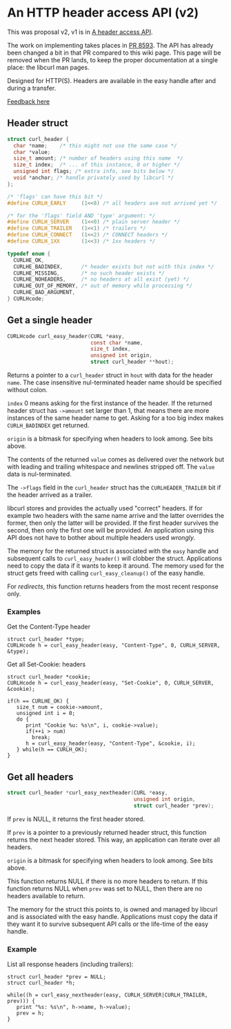 # An HTTP header access API (v2)

This was proposal v2, v1 is in [A header access API](get-headers.md).

The work on implementing takes places in [PR 8593](https://github.com/curl/curl/pull/8593). The API has already been changed a bit in that PR compared to this wiki page. This page will be removed when the PR lands, to keep the proper documentation at a single place: the libcurl man pages.

Designed for HTTP(S). Headers are available in the easy handle after and
during a transfer.

[Feedback here](https://github.com/curl/curl/discussions/8496)

## Header struct

~~~c
struct curl_header {
  char *name;    /* this might not use the same case */
  char *value;
  size_t amount; /* number of headers using this name  */
  size_t index;  /* ... of this instance, 0 or higher */
  unsigned int flags; /* extra info, see bits below */
  void *anchor; /* handle privately used by libcurl */
};

/* 'flags' can have this bit */
#define CURLH_EARLY     (1<<8) /* all headers ave not arrived yet */

/* for the 'flags' field AND 'type' argument: */
#define CURLH_SERVER    (1<<0) /* plain server header */
#define CURLH_TRAILER   (1<<1) /* trailers */
#define CURLH_CONNECT   (1<<2) /* CONNECT headers */
#define CURLH_1XX       (1<<3) /* 1xx headers */

typedef enum {
  CURLHE_OK,
  CURLHE_BADINDEX,      /* header exists but not with this index */
  CURLHE_MISSING,       /* no such header exists */
  CURLHE_NOHEADERS,     /* no headers at all exist (yet) */
  CURLHE_OUT_OF_MEMORY, /* out of memory while processing */
  CURLHE_BAD_ARGUMENT,
} CURLHcode;
~~~
## Get a single header

~~~c
CURLHcode curl_easy_header(CURL *easy,
                           const char *name,
                           size_t index,
                           unsigned int origin,
                           struct curl_header **hout);

~~~

Returns a pointer to a `curl_header` struct in `hout` with data for the header
`name`. The case insensitive nul-terminated header name should be specified
without colon.

`index` 0 means asking for the first instance of the header. If the returned
header struct has `->amount` set larger than 1, that means there are more
instances of the same header name to get. Asking for a too big index makes
`CURLH_BADINDEX` get returned.

`origin` is a bitmask for specifying when headers to look among. See bits above.

The contents of the returned `value` comes as delivered over the network but
with leading and trailing whitespace and newlines stripped off. The `value`
data is nul-terminated.

The `->flags` field in the `curl_header` struct has the `CURLHEADER_TRAILER`
bit if the header arrived as a trailer.

libcurl stores and provides the actually used "correct" headers. If for
example two headers with the same name arrive and the latter overrides the
former, then only the latter will be provided. If the first header survives
the second, then only the first one will be provided. An application using
this API does not have to bother about multiple headers used *wrongly*.

The memory for the returned struct is associated with the `easy` handle and
subsequent calls to `curl_easy_header()` will clobber the struct. Applications
need to copy the data if it wants to keep it around. The memory used for the
struct gets freed with calling `curl_easy_cleanup()` of the easy handle.

For *redirects*, this function returns headers from the most recent response only.

### Examples

Get the Content-Type header

    struct curl_header *type;
    CURLHcode h = curl_easy_header(easy, "Content-Type", 0, CURLH_SERVER, &type);

Get all Set-Cookie: headers

    struct curl_header *cookie;
    CURLHcode h = curl_easy_header(easy, "Set-Cookie", 0, CURLH_SERVER, &cookie);
    
    if(h == CURLHE_OK) {
       size_t num = cookie->amount,
       unsigned int i = 0;
       do {
          print "Cookie %u: %s\n", i, cookie->value);
          if(++i > num)
            break;
          h = curl_easy_header(easy, "Content-Type", &cookie, i);
       } while(h == CURLH_OK);
    }

## Get all headers

~~~c
struct curl_header *curl_easy_nextheader(CURL *easy,
                                         unsigned int origin,
                                         struct curl_header *prev);
~~~

If `prev` is NULL, it returns the first header stored.

If `prev` is a pointer to a previously returned header struct, this function
returns the next header stored. This way, an application can iterate over all
headers.

`origin` is a bitmask for specifying when headers to look among. See bits above.

This function returns NULL if there is no more headers to return. If this
function returns NULL when `prev` was set to NULL, then there are no headers
available to return.

The memory for the struct this points to, is owned and managed by libcurl and
is associated with the easy handle. Applications must copy the data if they
want it to survive subsequent API calls or the life-time of the easy handle.

### Example

List all response headers (including trailers):

    struct curl_header *prev = NULL;
    struct curl_header *h;

    while((h = curl_easy_nextheader(easy, CURLH_SERVER|CURLH_TRAILER, prev))) {
       print "%s: %s\n", h->name, h->value);
       prev = h;
    }
